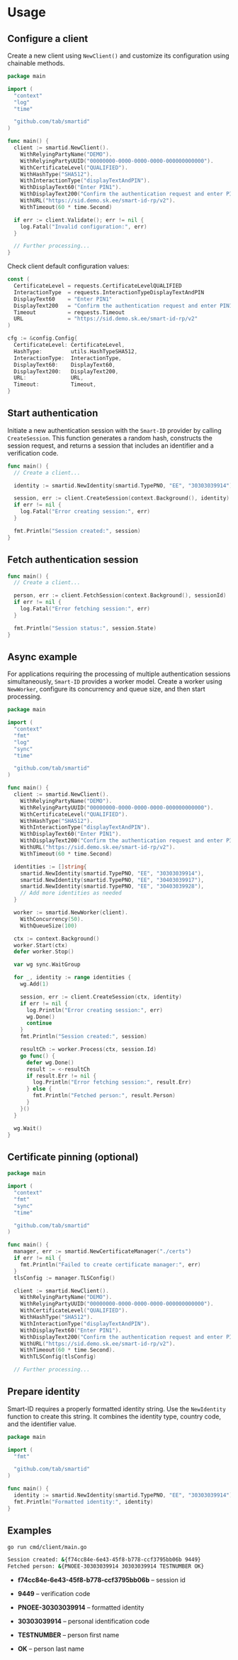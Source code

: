# Usage

## Configure a client

Create a new client using `NewClient()` and customize its configuration using chainable methods.

```go
package main

import (
  "context"
  "log"
  "time"

  "github.com/tab/smartid"
)

func main() {
  client := smartid.NewClient().
    WithRelyingPartyName("DEMO").
    WithRelyingPartyUUID("00000000-0000-0000-0000-000000000000").
    WithCertificateLevel("QUALIFIED").
    WithHashType("SHA512").
    WithInteractionType("displayTextAndPIN").
    WithDisplayText60("Enter PIN1").
    WithDisplayText200("Confirm the authentication request and enter PIN1").
    WithURL("https://sid.demo.sk.ee/smart-id-rp/v2").
    WithTimeout(60 * time.Second)

  if err := client.Validate(); err != nil {
    log.Fatal("Invalid configuration:", err)
  }

  // Further processing...
}
```

Check client default configuration values:

```go
const (
  CertificateLevel = requests.CertificateLevelQUALIFIED
  InteractionType  = requests.InteractionTypeDisplayTextAndPIN
  DisplayText60    = "Enter PIN1"
  DisplayText200   = "Confirm the authentication request and enter PIN1"
  Timeout          = requests.Timeout
  URL              = "https://sid.demo.sk.ee/smart-id-rp/v2"
)

cfg := &config.Config{
  CertificateLevel: CertificateLevel,
  HashType:         utils.HashTypeSHA512,
  InteractionType:  InteractionType,
  DisplayText60:    DisplayText60,
  DisplayText200:   DisplayText200,
  URL:              URL,
  Timeout:          Timeout,
}
```

## Start authentication

Initiate a new authentication session with the `Smart-ID` provider by calling `CreateSession`.
This function generates a random hash, constructs the session request, and returns a session that includes an identifier and a verification code.

```go
func main() {
  // Create a client...

  identity := smartid.NewIdentity(smartid.TypePNO, "EE", "30303039914")

  session, err := client.CreateSession(context.Background(), identity)
  if err != nil {
    log.Fatal("Error creating session:", err)
  }

  fmt.Println("Session created:", session)
}
```

## Fetch authentication session

```go
func main() {
  // Create a client...

  person, err := client.FetchSession(context.Background(), sessionId)
  if err != nil {
    log.Fatal("Error fetching session:", err)
  }

  fmt.Println("Session status:", session.State)
}
```

## Async example

For applications requiring the processing of multiple authentication sessions simultaneously, `Smart-ID` provides a worker model.
Create a worker using `NewWorker`, configure its concurrency and queue size, and then start processing.

```go
package main

import (
  "context"
  "fmt"
  "log"
  "sync"
  "time"

  "github.com/tab/smartid"
)

func main() {
  client := smartid.NewClient().
    WithRelyingPartyName("DEMO").
    WithRelyingPartyUUID("00000000-0000-0000-0000-000000000000").
    WithCertificateLevel("QUALIFIED").
    WithHashType("SHA512").
    WithInteractionType("displayTextAndPIN").
    WithDisplayText60("Enter PIN1").
    WithDisplayText200("Confirm the authentication request and enter PIN1").
    WithURL("https://sid.demo.sk.ee/smart-id-rp/v2").
    WithTimeout(60 * time.Second)

  identities := []string{
    smartid.NewIdentity(smartid.TypePNO, "EE", "30303039914"),
    smartid.NewIdentity(smartid.TypePNO, "EE", "30403039917"),
    smartid.NewIdentity(smartid.TypePNO, "EE", "30403039928"),
    // Add more identities as needed
  }

  worker := smartid.NewWorker(client).
    WithConcurrency(50).
    WithQueueSize(100)

  ctx := context.Background()
  worker.Start(ctx)
  defer worker.Stop()

  var wg sync.WaitGroup

  for _, identity := range identities {
    wg.Add(1)

    session, err := client.CreateSession(ctx, identity)
    if err != nil {
      log.Println("Error creating session:", err)
      wg.Done()
      continue
    }
    fmt.Println("Session created:", session)

    resultCh := worker.Process(ctx, session.Id)
    go func() {
      defer wg.Done()
      result := <-resultCh
      if result.Err != nil {
        log.Println("Error fetching session:", result.Err)
      } else {
        fmt.Println("Fetched person:", result.Person)
      }
    }()
  }

  wg.Wait()
}
```

## Certificate pinning (optional)

```go
package main

import (
  "context"
  "fmt"
  "sync"
  "time"

  "github.com/tab/smartid"
)

func main() {
  manager, err := smartid.NewCertificateManager("./certs")
  if err != nil {
    fmt.Println("Failed to create certificate manager:", err)
  }
  tlsConfig := manager.TLSConfig()

  client := smartid.NewClient().
    WithRelyingPartyName("DEMO").
    WithRelyingPartyUUID("00000000-0000-0000-0000-000000000000").
    WithCertificateLevel("QUALIFIED").
    WithHashType("SHA512").
    WithInteractionType("displayTextAndPIN").
    WithDisplayText60("Enter PIN1").
    WithDisplayText200("Confirm the authentication request and enter PIN1").
    WithURL("https://sid.demo.sk.ee/smart-id-rp/v2").
    WithTimeout(60 * time.Second).
    WithTLSConfig(tlsConfig)

  // Further processing...
```

## Prepare identity

Smart-ID requires a properly formatted identity string. Use the `NewIdentity` function to create this string.
It combines the identity type, country code, and the identifier value.

```go
package main

import (
  "fmt"

  "github.com/tab/smartid"
)

func main() {
  identity := smartid.NewIdentity(smartid.TypePNO, "EE", "30303039914")
  fmt.Println("Formatted identity:", identity)
}
```

## Examples

```sh
go run cmd/client/main.go
```

```sh
Session created: &{f74cc84e-6e43-45f8-b778-ccf3795bb06b 9449}
Fetched person: &{PNOEE-30303039914 30303039914 TESTNUMBER OK}
```

- **f74cc84e-6e43-45f8-b778-ccf3795bb06b** – session id
- **9449** – verification code


- **PNOEE-30303039914** – formatted identity
- **30303039914** – personal identification code
- **TESTNUMBER** – person first name
- **OK** – person last name

